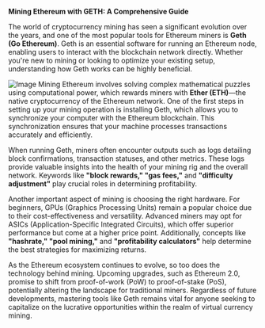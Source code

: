 **Mining Ethereum with GETH: A Comprehensive Guide**

The world of cryptocurrency mining has seen a significant evolution over the years, and one of the most popular tools for Ethereum miners is **Geth (Go Ethereum)**. Geth is an essential software for running an Ethereum node, enabling users to interact with the blockchain network directly. Whether you're new to mining or looking to optimize your existing setup, understanding how Geth works can be highly beneficial.


![Image](https://github.com/user-attachments/assets/31692037-0104-4703-abd1-696b6a7dd41b)
Mining Ethereum involves solving complex mathematical puzzles using computational power, which rewards miners with **Ether (ETH)**—the native cryptocurrency of the Ethereum network. One of the first steps in setting up your mining operation is installing Geth, which allows you to synchronize your computer with the Ethereum blockchain. This synchronization ensures that your machine processes transactions accurately and efficiently.

When running Geth, miners often encounter outputs such as logs detailing block confirmations, transaction statuses, and other metrics. These logs provide valuable insights into the health of your mining rig and the overall network. Keywords like **"block rewards," "gas fees,"** and **"difficulty adjustment"** play crucial roles in determining profitability.

Another important aspect of mining is choosing the right hardware. For beginners, GPUs (Graphics Processing Units) remain a popular choice due to their cost-effectiveness and versatility. Advanced miners may opt for ASICs (Application-Specific Integrated Circuits), which offer superior performance but come at a higher price point. Additionally, concepts like **"hashrate," "pool mining,"** and **"profitability calculators"** help determine the best strategies for maximizing returns.

As the Ethereum ecosystem continues to evolve, so too does the technology behind mining. Upcoming upgrades, such as Ethereum 2.0, promise to shift from proof-of-work (PoW) to proof-of-stake (PoS), potentially altering the landscape for traditional miners. Regardless of future developments, mastering tools like Geth remains vital for anyone seeking to capitalize on the lucrative opportunities within the realm of virtual currency mining.